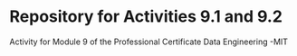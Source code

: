 # Repository for Activities 9.1 and 9.2
Activity for Module 9 of the Professional Certificate Data Engineering -MIT
